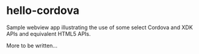# hello-cordova

Sample webview app illustrating the use of some select Cordova and XDK APIs and equivalent HTML5 APIs.

More to be written...
